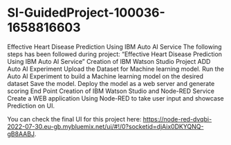 # SI-GuidedProject-100036-1658816603
Effective Heart Disease Prediction Using IBM Auto AI Service
The following steps has been followed during project: “Effective Heart Disease Prediction Using IBM Auto AI Service”
Creation of IBM Watson Studio Project
ADD Auto AI Experiment 
Upload the Dataset for Machine learning model.
Run the Auto AI Experiment to build a Machine learning model on the desired dataset
Save the model.
Deploy the model as a web server and generate scoring End Point
Creation of IBM Watson Studio and Node-RED Service
Create a WEB application Using Node-RED to take user input and showcase Prediction on UI.
 
You can check the final UI for this project here: https://node-red-dvqbi-2022-07-30.eu-gb.mybluemix.net/ui/#!/0?socketid=djAix0DKYQNQ-gB8AABJ.
